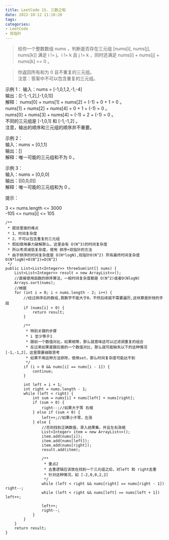 ```yaml
---
title: LeetCode 15. 三数之和
date: 2022-10-12 11:10:20
tags:
categories:
- LeetCode
- 双指针
---
```


> 给你一个整数数组 nums ，判断是否存在三元组 [nums[i], nums[j], nums[k]] 满足 i != j、i != k 且 j != k ，同时还满足 nums[i] + nums[j] + nums[k] == 0 。

<!--more-->


> 你返回所有和为 0 且不重复的三元组。  
> 注意：答案中不可以包含重复的三元组。  
> 
>
示例 1：
输入：nums = [-1,0,1,2,-1,-4]  
输出：[[-1,-1,2],[-1,0,1]]  
解释：
nums[0] + nums[1] + nums[2] = (-1) + 0 + 1 = 0 。  
nums[1] + nums[2] + nums[4] = 0 + 1 + (-1) = 0 。  
nums[0] + nums[3] + nums[4] = (-1) + 2 + (-1) = 0 。  
不同的三元组是 [-1,0,1] 和 [-1,-1,2] 。  
注意，输出的顺序和三元组的顺序并不重要。  

示例 2：  
输入：nums = [0,1,1]  
输出：[]  
解释：唯一可能的三元组和不为 0 。  

示例 3：  
输入：nums = [0,0,0]  
输出：[[0,0,0]]  
解释：唯一可能的三元组和为 0 。  

提示：  
  
3 <= nums.length <= 3000  
-105 <= nums[i] <= 105  

```
/**
 * 题目里面的难点
 * 1、时间复杂度
 * 2、不可以包含重复的三元组
 * 假如使用暴力破解那么，这里会有 O(N^3)的时间复杂度
 * 所以考虑减低复杂度，使用 排序+双指针的方法
 * 由于排序的时间复杂度是 O(N*logN),双指针O(N^2) 所有最终时间复杂度O(N*logN)+O(N^2)=O(N^2)
 */
public List<List<Integer>> threeSum(int[] nums) {
    List<List<Integer>> result = new ArrayList<>();
    //直接使用函数的排序算法，一般时间复杂度都是 O(N^2)或者O(NlogN)
    Arrays.sort(nums);
    //根据
    for (int i = 0; i < nums.length - 2; i++) {
        //经过排序后的数组,首数字不能大于0，不然后续就不需要遍历,这块算是折枝的手段
        if (nums[i] > 0) {
            return result;
        }

        /**
         * 特别关键的步骤
         * i 至少等于1
         * 跟前一个数值对比，如果相等，那么就意味这可以过滤调重复的组合
         * 反过来如果是跟后面的一个数值对比，那么就可能缺失以下的这种情况 [-1,-1,2]，这里需要细致思考
         * 如果不用这种方法排除，使用set，那么时间复杂度可能达不到
         */
        if (i > 0 && nums[i] == nums[i - 1]) {
            continue;
        }

        int left = i + 1;
        int right = nums.length - 1;
        while (left < right) {
            int sum = nums[i] + nums[left] + nums[right];
            if (sum > 0) {
                right--;//如果大于零 右缩
            } else if (sum < 0) {
                left++;//如果小于零，左涨
            } else {
                //否则找到正确数值，录入结果集，并且左右涨缩
                List<Integer> item = new ArrayList<>();
                item.add(nums[i]);
                item.add(nums[left]);
                item.add(nums[right]);
                result.add(item);

                /**
                 * 重点2
                 * 去重逻辑应该放在找到一个三元组之后，对left 和 right去重
                 * 针对这种情况，如 [-2,0,0,2,2]
                 */
                while (left < right && nums[right] == nums[right - 1]) right--;
                while (left < right && nums[left] == nums[left + 1]) left++;

                left++;
                right--;
            }
        }
    }
    return result;
}
```


